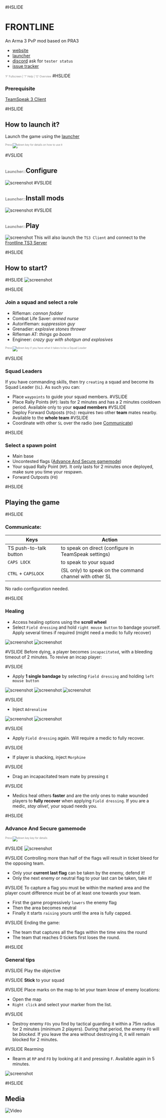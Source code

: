 #HSLIDE
# FRONTLINE

An Arma 3 PvP mod based on PRA3

  - [website](http://www.frontline.frl)
  - [launcher](https://get.frontline.frl)
  - [discord](http://discord.frontline.frl) ask for `tester status`
  - [issue tracker](http://issues.frontline.frl)

<span style="font-size:0.6em; color:gray">'F' Fullscreen | '?' Help | 'O' Overview</span>
#HSLIDE
### Prerequisite
[TeamSpeak 3 Client](http://www.teamspeak.com/downloads)

#HSLIDE
## How to launch it?
Launch the game using the [launcher](https://get.frontline.frl)

<span style="font-size:0.6em; color:gray">Press <img src="resources/down-key.png" alt="down key" /> for details on how to use it</span>

#VSLIDE
## <span style="font-size:0.6em; color:gray">Launcher::</span>Configure
![screenshot](resources/launcher-options.png)
#VSLIDE
## <span style="font-size:0.6em; color:gray">Launcher::</span>Install mods
![screenshot](resources/launcher-install.png)
#VSLIDE
## <span style="font-size:0.6em; color:gray">Launcher::</span>Play
![screenshot](resources/launcher-play.png)
This will also launch the `TS3 Client` and connect to the [Frontline TS3 Server](ts3server://frontline.frl)

#HSLIDE
## How to start?

#HSLIDE
![screenshot](resources/squad-screen.png)

#HSLIDE
### Join a squad and select a role

- Rifleman: _cannon fodder_
- Combat Life Saver: _armed nurse_
- Autorifleman: _suppression guy_
- Grenadier: _explosive stones thrower_
- Rifleman AT: _things go boom_
- Engineer: _crazy guy with shotgun and explosives_

<span style="font-size:0.6em; color:gray">Press <img src="resources/down-key.png" alt="down key" /> if you have what it takes to be a Squad Leader</span>

#VSLIDE
### Squad Leaders
If you have commanding skills, then try `creating` a squad and become its Squad Leader (`SL`).
As such you can:
- Place `waypoints` to guide your squad members.
#VSLIDE
- Place Rally Points (`RP`): lasts for 2 minutes and has a 2 minutes cooldown period. Available only to your __squad members__
#VSLIDE
- Deploy Forward Outposts (`FOs`): requires two other __team__ mates nearby. Available to the __whole team__
#VSLIDE
- Coordinate with other `SL` over the radio (see [Communicate](#communicate))

#HSLIDE
### Select a spawn point
- Main base
- Uncontested flags ([Advance And Secure gamemode](#aasgamemode))
- Your squad Rally Point (`RP`). It only lasts for 2 minutes once deployed, make sure you time your respawn.
- Forward Outposts (`FO`)

#HSLIDE
## Playing the game

#HSLIDE
### <a name="communicate"></a>Communicate:

<table>
<thead><tr><th>Keys</th><th>Action</th></tr></thead>
<tbody>
<tr>
  <td>TS push-to-talk button</td>
  <td>to speak on direct (configure in TeamSpeak settings)</td>
</tr>
<tr>
  <td><code>CAPS LOCK</code></td>
  <td>to speak to your squad</td>
</tr>
<tr>
  <td><code>CTRL</code>&nbsp;+&nbsp;<code>CAPSLOCK</code></td>
  <td>(SL only) to speak on the command channel with other SL</td>
</tr>
</tbody>
</table>

No radio configuration needed.

#HSLIDE
### Healing
- Access healing options using the __scroll wheel__
- Select `Field dressing` and hold `right mouse button` to bandage yourself. Apply several times if required (might need a medic to fully recover)

![screenshot](resources/field-dressing.png)
![screenshot](resources/bandage.png)

#VSLIDE
Before dying, a player becomes `incapacitated`, with a bleeding timeout of 2 minutes. To revive an incap player:

#VSLIDE
- Apply __1 single bandage__ by selecting `Field dressing` and holding `left mouse button`

![screenshot](resources/field-dressing.png)
![screenshot](resources/bandage.png)
![screenshot](resources/bandage-in-progress.png)

#VSLIDE
- Inject `Adrenaline`

![screenshot](resources/adrenaline.png)
![screenshot](resources/adrenaline-in-progress.png)

#VSLIDE
- Apply `Field dressing` again. Will require a medic to fully recover.

#VSLIDE
- If player is shacking, inject `Morphine`

#VSLIDE
- Drag an incapacitated team mate by pressing `E`

#VSLIDE
- Medics heal others __faster__ and are the only ones to make wounded players to __fully recover__ when applying `Field dressing`. If you are a medic, _stay alive!_, your squad needs you.

#HSLIDE
### <a name="aasgamemode"></a>Advance And Secure gamemode

<span style="font-size:0.6em; color:gray">Press <img src="resources/down-key.png" alt="down key" /> key for details</span>

#VSLIDE
![screenshot](resources/map-flags.png)

#VSLIDE
Controlling more than half of the flags will result in ticket bleed for the opposing team.
- Only your __current last flag__ can be taken by the enemy, defend it!
- Only the next enemy or neutral flag to your last can be taken, take it!

#VSLIDE
To capture a flag you must be within the marked area and the player count difference must be of at least one towards your team.
- First the game progressively `lowers` the enemy flag
- Then the area becomes neutral
- Finally it starts `raising` yours until the area is fully capped.

#VSLIDE
Ending the game:
- The team that captures all the flags within the time wins the round
- The team that reaches 0 tickets first loses the round.

#HSLIDE
### General tips
#VSLIDE
Play the objective

#VSLIDE
__Stick__ to your squad

#VSLIDE
Place marks on the map to let your team know of enemy locations:
  * Open the map
  * `Right click` and select your marker from the list.

#VSLIDE
- Destroy enemy `FOs` you find by tactical guarding it within a 75m radius for 2 minutes (minimum 2 players). During that period, the enemy `FO` will be _blocked_. If you leave the area without destroying it, it will remain blocked for 2 minutes.

#VSLIDE
Rearming

- Rearm at `RP` and `FO` by looking at it and pressing `F`. Available again in 5 minutes.

![screenshot](resources/rp.png)

#HSLIDE
## Media
![Video](https://www.youtube.com/embed/qm4CUKGQ63s)
